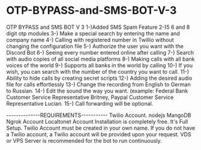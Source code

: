 # OTP-BYPASS-and-SMS-BOT-V-3
OTP BYPASS and SMS BOT V 3
1-)Added SMS Spam Feature
2-)5 6 and 8 digit otp modules 
3-) Make a special search by entering the name and company name
4-) Calling with registered number in Twillio without changing the configuration file
5-) Authorize the user you want with the Discord Bot
6-) Seeing every number entered online after calling
7-) Search with audio copies of all social media platforms
8-) Making calls with all bank voices of the world
9-) Supports all banks in the world by calling
10-) If you wish, you can search with the number of the country you want to call.
11-) Ability to hide calls by creating secret scripts
12-) Adding the desired audio file for calls effortlessly
13-) Change the recording from English to German to Russian.
14-) Edit the sound the way you want. (example: Federal Bank Customer Service Representative Britney, Paypal Customer Service Representative Lucian.
15-) Call forwarding will be optional.

--------------REQUIREMENTS-----------
Twilio Account.
nodejs
MangoDB
Ngrok Account
Localtonet Account
Installation is completely free. It's Full Setup.
Twilio Account must be created in your own name.
If you do not have a Twilio account, a Twilio account will be provided upon your request.
VDS or VPS Server is recommended for the bot to run continuously.

